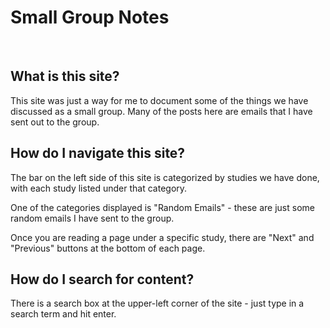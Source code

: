
# Small Group Notes
<br />

## What is this site?

This site was just a way for me to document some of the things we have discussed as a small group.  Many of the posts here are emails that I have sent out to the group.

## How do I navigate this site?

<!-- There is a navigation bar at the top of the page that is categorized by the studies we have done.  Click on one of the categories and select a page from the menu. -->

The bar on the left side of this site is categorized by studies we have done, with each study listed under that category.

One of the categories displayed is "Random Emails" - these are just some random emails I have sent to the group.

Once you are reading a page under a specific study, there are "Next" and "Previous" buttons at the bottom <!-- top --> of each page.

## How do I search for content?

There is a search box at the upper-left corner of the site - just type in a search term and hit enter.

<!-- Right now, searching is not an option - it will hopefully be available soon -->

